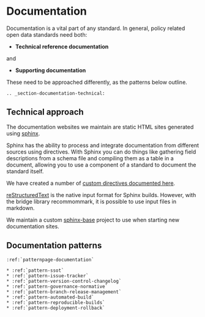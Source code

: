 # Documentation

Documentation is a vital part of any standard. In general, policy related open data standards need both:

* **Technical reference documentation**

and

* **Supporting documentation** 

These need to be approached differently, as the patterns below outline. 

```eval_rst
.. _section-documentation-technical:
```

## Technical approach

The documentation websites we maintain are static HTML sites generated using [sphinx](http://www.sphinx-doc.org/en/stable/index.html).

Sphinx has the ability to process and integrate documentation from different sources using directives. With Sphinx you can do things like gathering field descriptions from a schema file and compiling them as a table in a document, allowing you to use a component of a standard to document the standard itself.

We have created a number of [custom directives documented here](https://github.com/OpenDataServices/sphinxcontrib-opendataservices).

[reStructuredText](http://docutils.sourceforge.net/rst.html) is the native input format for Sphinx builds. However, with the bridge library recommommark, it is possible to use input files in markdown.

We maintain a custom [sphinx-base](https://github.com/OpenDataServices/sphinx-base) project to use when starting new documentation sites.

## Documentation patterns

```eval_rst
:ref:`patternpage-documentation`

* :ref:`pattern-ssot`
* :ref:`pattern-issue-tracker`
* :ref:`pattern-version-control-changelog`
* :ref:`pattern-governance-normative`
* :ref:`pattern-branch-release-management`
* :ref:`pattern-automated-build`
* :ref:`pattern-reproducible-builds`
* :ref:`pattern-deployment-rollback`
```
